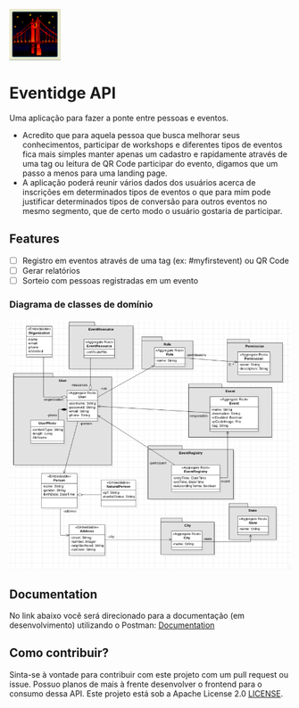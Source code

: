 ![Logo Eventidge](assets/logo_eventidge.png)
# Eventidge API

Uma aplicação para fazer a ponte entre pessoas e eventos.

- Acredito que para aquela pessoa que busca melhorar seus conhecimentos, participar 
de workshops e diferentes tipos de eventos fica mais simples manter apenas um 
cadastro e rapidamente através de uma tag ou leitura de QR Code participar do evento, 
digamos que um passo a menos para uma landing page.
- A aplicação poderá reunir vários dados dos usuários acerca de inscrições em determinados 
tipos de eventos o que para mim pode justificar determinados tipos de conversão para outros 
eventos no mesmo segmento, que de certo modo o usuário gostaria de participar.

## Features

- [ ] Registro em eventos através de uma tag (ex: #myfirstevent) ou QR Code
- [ ] Gerar relatórios
- [ ] Sorteio com pessoas registradas em um evento

### Diagrama de classes de domínio
![Diagrama de classes de domínio](assets/diagrama_v1.png)

## Documentation

No link abaixo você será direcionado para a documentação (em desenvolvimento) utilizando o Postman:
[Documentation](https://documenter.getpostman.com/view/9876543/UVJkBt8N)

## Como contribuir?
Sinta-se à vontade para contribuir com este projeto com um pull request ou issue. Possuo planos
de mais à frente desenvolver o frontend para o consumo dessa API. Este projeto está sob a Apache License 2.0 [LICENSE](LICENSE).


